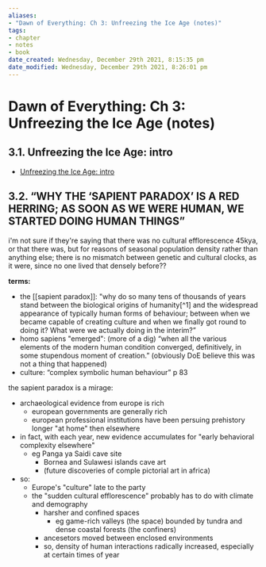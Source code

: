 ```yaml
---
aliases: 
- "Dawn of Everything: Ch 3: Unfreezing the Ice Age (notes)"
tags: 
- chapter
- notes
- book
date_created: Wednesday, December 29th 2021, 8:15:35 pm
date_modified: Wednesday, December 29th 2021, 8:26:01 pm
---
```


# Dawn of Everything: Ch 3: Unfreezing the Ice Age (notes)

## 3.1. Unfreezing the Ice Age: intro

- [Unfreezing the Ice Age: intro](unfreezing_the_ice_age_intro.md)

## 3.2. “WHY THE ‘SAPIENT PARADOX’ IS A RED HERRING; AS SOON AS WE WERE HUMAN, WE STARTED DOING HUMAN THINGS”

i'm not sure if they're saying that there was no cultural efflorescence 45kya, or that there was, but for reasons of seasonal population density rather than anything else; there is no mismatch between genetic and cultural clocks, as it were, since no one lived that densely before??

**terms:**

- the [[sapient paradox]]: "why do so many tens of thousands of years stand between the biological origins of humanity[^1] and the widespread appearance of typically human forms of behaviour; between when we became capable of creating culture and when we finally got round to doing it? What were we actually doing in the interim?”
- homo sapiens "emerged": (more of a dig) “when all the various elements of the modern human condition converged, definitively, in some stupendous moment of creation.” (obviously DoE believe this was not a thing that happened)
- culture: “complex symbolic human behaviour” p 83

the sapient paradox is a mirage:

- archaeological evidence from europe is rich
	- european governments are generally rich
	- european professional institutions have been persuing prehistory longer "at home" then elsewhere
- in fact, with each year, new evidence accumulates for "early behavioral complexity elsewhere"
	- eg Panga ya Saidi cave site
		- Bornea and Sulawesi islands cave art
		- (future discoveries of comple pictorial art in africa)
- so:
	- Europe's "culture" late to the party
	- the "sudden cultural efflorescence" probably has to do with climate and demography
		- harsher and confined spaces
			- eg game-rich valleys (the space) bounded by tundra and dense coastal forests (the confiners)
		- ancesetors moved between enclosed environments
		- so, density of human interactions radically increased, especially at certain times of year
